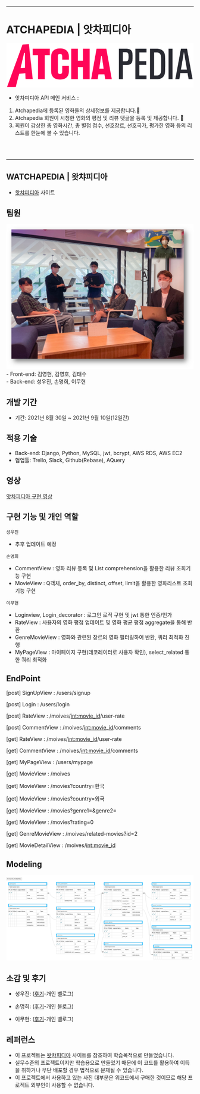 ##

---

# ATCHAPEDIA | 앗차피디아

<img src='./ATCHAPEDIA.png' alt='logo'>

- 앗차피디아 API 메인 서비스 : 
1. Atchapedia에 등록된 영화들의 상세정보를 제공합니다.
2. Atchapedia 회원이 시청한 영화의 평점 및 리뷰 댓글을 등록 및 제공합니다. 
3. 회원이 감상한 총 영화시간, 총 별점 점수, 선호장르, 선호국가, 평가한 영화 등의 리스트를 한눈에 볼 수 있습니다.

<br><br>

---

## WATCHAPEDIA | 왓챠피디아

- [왓챠피디아](https://pedia.watcha.com/ko-KR) 사이트



## 팀원
<img src='./앗차차_팀원.png' alt='picture'>
- Front-end: 김영현, 김영호, 김태수<br>
- Back-end: 성우진, 손명희, 이무현



## 개발 기간

- 기간: 2021년 8월 30일 ~ 2021년 9월 10일(12일간) 




## 적용 기술

- Back-end: Django, Python, MySQL, jwt, bcrypt, AWS RDS, AWS EC2
- 협업툴: Trello, Slack, Github(Rebase), AQuery



## 영상

[앗차피디아 구현 영상](https://www.youtube.com/watch?v=vPYDDjZ-I3k)



## 구현 기능 및 개인 역할

`성우진`
-   추후 업데이트 예정

`손명희`
- CommentView : 영화 리뷰 등록 및 List comprehension을 활용한 리뷰 조회기능 구현
- MovieView   : Q객체, order_by, distinct, offset, limit을 활용한 영화리스트 조회 기능 구현

`이무현`
- Loginview, Login_decorator : 로그인 로직 구현 및 jwt 통한 인증/인가
- RateView : 사용자의 영화 평점 업데이트 및 영화 평균 평점 aggregate을 통해 반환
- GenreMovieView : 영화와 관련된 장르의 영화 필터링하여 반환, 쿼리 최적화 진행
- MyPageView : 마이페이지 구현(데코레이터로 사용자 확인), select_related 통한 쿼리 최적화


## EndPoint


[post] SignUpView        : /users/signup <br>

[post] Login             : /users/login <br>

[post] RateView          : /moives/<int:movie_id>/user-rate <br>

[post] CommentView       : /moives/<int:movie_id>/comments <br>

[get] RateView           : /moives/<int:movie_id>/user-rate <br>

[get] CommentView        : /moives/<int:movie_id>/comments <br>

[get] MyPageView         : /users/mypage <br>

[get] MovieView          : /moives <br>

[get] MovieView          : /movies?country=한국 <br>

[get] MovieView          : /movies?country=외국 <br>

[get] MovieView          : /movies?genre1=&genre2= <br>

[get] MovieView          : /movies?rating=0 <br>

[get] GenreMovieView     : /moives/related-movies?id=2 <br>

[get] MovieDetailView    : /moives/<int:movie_id> <br>



## Modeling

<img src='./modeling.png' alt='modeling'>

## 소감 및 후기


- 성우진: ([후기](https://업로드후수정.com)-개인 벨로그)

- 손명희: ([후기](https://mymelody.tistory.com/140)-개인 블로그)

- 이무현: ([후기](https://업로드후수정.com)-개인 벨로그)

## 레퍼런스

- 이 프로젝트는 [왓챠피디아](https://pedia.watcha.com/ko-KR) 사이트를 참조하여 학습목적으로 만들었습니다.
- 실무수준의 프로젝트이지만 학습용으로 만들었기 때문에 이 코드를 활용하여 이득을 취하거나 무단 배포할 경우 법적으로 문제될 수 있습니다.
- 이 프로젝트에서 사용하고 있는 사진 대부분은 위코드에서 구매한 것이므로 해당 프로젝트 외부인이 사용할 수 없습니다.
